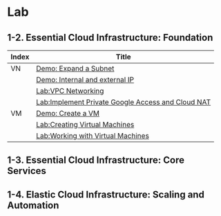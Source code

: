 # Lab

## 1-2. Essential Cloud Infrastructure: Foundation

| Index | Title                                                                                                       |
| ----- | ----------------------------------------------------------------------------------------------------------- |
| VN    | [Demo: Expand a Subnet ](./demo-expand-a-subnet.md)                                                         |
|       | [Demo: Internal and external IP](./demo-Internal-and-external-IP.md)                                        |
|       | [Lab:VPC Networking](./lab-vpc-networking.md)                                                               |
|       | [Lab:Implement Private Google Access and Cloud NAT](./lab-Implement-Private-Google-Access-and-Cloud-NAT.md) |
| VM    | [Demo: Create a VM](./lab-Creating-VM.md)                                                                   |
|       | [Lab:Creating Virtual Machines](./lab-Creating-VM.md)                                                       |
|       | [Lab:Working with Virtual Machines](./lab-Working-VM.md)                                                    |

## 1-3. Essential Cloud Infrastructure: Core Services

## 1-4. Elastic Cloud Infrastructure: Scaling and Automation
